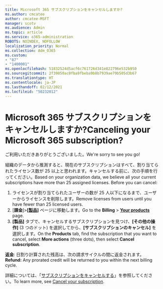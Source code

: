 ```yaml
---
title: Microsoft 365 サブスクリプションをキャンセルしますか?
ms.author: cmcatee
author: cmcatee-MSFT
manager: scotv
ms.audience: Admin
ms.topic: article
ms.service: o365-administration
ROBOTS: NOINDEX, NOFOLLOW
localization_priority: Normal
ms.collection: Adm_O365
ms.custom:
- "87"
- "1400001"
ms.openlocfilehash: 51832524d5acf6c761726d341e822796e532b950
ms.sourcegitcommit: 2f39850ac0fba9fbeba9b8b7939ae79b505d3b67
ms.translationtype: HT
ms.contentlocale: ja-JP
ms.lasthandoff: 02/12/2021
ms.locfileid: "50232012"
---
```

# <a name="canceling-your-microsoft-365-subscription"></a><span data-ttu-id="53e14-102">Microsoft 365 サブスクリプションをキャンセルしますか?</span><span class="sxs-lookup"><span data-stu-id="53e14-102">Canceling your Microsoft 365 subscription?</span></span>

<span data-ttu-id="53e14-103">ご利用いただきありがとうございました。</span><span class="sxs-lookup"><span data-stu-id="53e14-103">We're sorry to see you go!</span></span>
  
<span data-ttu-id="53e14-p101">組織のデータから推測すると、現在のサブスクリプションはすべて、割り当てられたライセンス数が 25 以上と思われます。キャンセルする前に、次の手順を行ってください。</span><span class="sxs-lookup"><span data-stu-id="53e14-p101">Based on your organization data, we believe all your current subscriptions have more than 25 assigned licenses. Before you can cancel:</span></span>

1. <span data-ttu-id="53e14-106">ライセンスが割り当てられたユーザーの数が 25 人以下になるまで、ユーザーからライセンスを削除します。</span><span class="sxs-lookup"><span data-stu-id="53e14-106">Remove licenses from users until you have fewer than 25 licensed users.</span></span>
2. <span data-ttu-id="53e14-107">[**課金**]\>**[[製品](https://go.microsoft.com/fwlink/p/?linkid=842054)]** ページに移動します。</span><span class="sxs-lookup"><span data-stu-id="53e14-107">Go to the **Billing** \> **[Your products](https://go.microsoft.com/fwlink/p/?linkid=842054)** page.</span></span>
3. <span data-ttu-id="53e14-108">**[製品]** タブで、キャンセルするサブスクリプションを見つけ、**[その他の操作]** (3 つのドット) を選択してから、**[サブスクリプションのキャンセル]** を選択します。</span><span class="sxs-lookup"><span data-stu-id="53e14-108">On the **Products** tab, find the subscription that you want to cancel, select **More actions** (three dots), then select **Cancel subscription**.</span></span>

<span data-ttu-id="53e14-109">**返金**: 日割り計算された残高は、次の請求サイクルの間に返金されます。</span><span class="sxs-lookup"><span data-stu-id="53e14-109">**Refund:** Any prorated credit will be returned to you within the next billing cycle.</span></span>

<span data-ttu-id="53e14-110">詳細については、「[サブスクリプションをキャンセルする](https://docs.microsoft.com/microsoft-365/commerce/subscriptions/cancel-your-subscription)」を参照してください。</span><span class="sxs-lookup"><span data-stu-id="53e14-110">To learn more, see [Cancel your subscription](https://docs.microsoft.com/microsoft-365/commerce/subscriptions/cancel-your-subscription).</span></span>